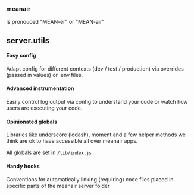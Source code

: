 ### meanair

Is pronouced "MEAN-er" or "MEAN-air"

## server.utils

#### Easy config

Adapt config for different contexts (dev / test / production) via overrides 
(passed in values) or .env files.


#### Advanced instrumentation

Easily control log output via config to understand your code or watch how users
are executing your code.


#### Opinionated globals

Libraries like underscore (lodash), moment and a few helper methods we think 
are ok to have accessible all over meanair apps.

All globals are set in `/lib/index.js`


#### Handy hooks

Conventions for automatically linking (requiring) code files placed 
in specific parts of the meanair server folder
